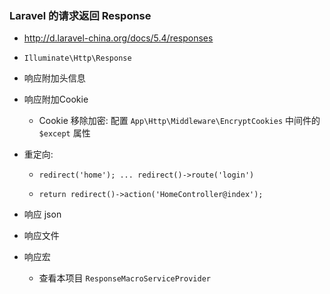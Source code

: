 ### Laravel 的请求返回 Response
* http://d.laravel-china.org/docs/5.4/responses

* `Illuminate\Http\Response`

* 响应附加头信息

* 响应附加Cookie
    * Cookie 移除加密: 配置 `App\Http\Middleware\EncryptCookies` 中间件的 `$except` 属性

* 重定向:
    * `redirect('home'); ... redirect()->route('login')`

    * `return redirect()->action('HomeController@index');`

* 响应 json

* 响应文件

* 响应宏
    * 查看本项目 `ResponseMacroServiceProvider`
